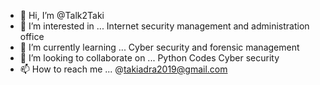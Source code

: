 - 👋 Hi, I’m @Talk2Taki
- 👀 I’m interested in ... Internet security management and administration office
- 🌱 I’m currently learning ... Cyber security and forensic management
- 💞️ I’m looking to collaborate on ... Python Codes Cyber security
- 📫 How to reach me ... @takiadra2019@gmail.com

<!---
Talk2Taki/Talk2Taki is a ✨ special ✨ repository because its `README.md` (this file) appears on your GitHub profile.
You can click the Preview link to take a look at your changes.
--->
